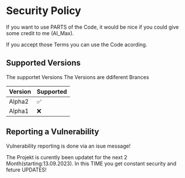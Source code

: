 # Security Policy

If you want to use PARTS of the Code, it would be nice if you could give some credit to me (AI_Max).

If you accept those Terms you can use the Code acording.

## Supported Versions

The supportet Versions
The Versions are ddiferent Brances

| Version | Supported          |
| ------- | ------------------ |
| Alpha2  | :white_check_mark: |
| Alpha1  | :x:                |

## Reporting a Vulnerability

Vulnerability reporting is done via an isue message!

The Projekt is curently been updatet for the next 2 Month(starting:13.09.2023).
In this TIME you get constant security and feture UPDATES!
